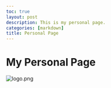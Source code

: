 ```yaml
---
toc: true
layout: post
description: This is my personal page.
categories: [markdown]
title: Personal Page
---
```

# My Personal Page

![logo.png]({{site.baseurl}}/images/logo.png "https://github.com/bushku/APCSP_1")
